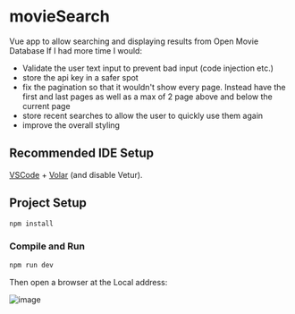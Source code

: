 # movieSearch

Vue app to allow searching and displaying results from Open Movie Database
If I had more time I would:
* Validate the user text input to prevent bad input (code injection etc.)
* store the api key in a safer spot
* fix the pagination so that it wouldn't show every page. Instead have the first and last pages as well as a max of 2 page above and below the current page
* store recent searches to allow the user to quickly use them again
* improve the overall styling

## Recommended IDE Setup

[VSCode](https://code.visualstudio.com/) + [Volar](https://marketplace.visualstudio.com/items?itemName=Vue.volar) (and disable Vetur).

## Project Setup

```sh
npm install
```

### Compile and Run

```sh
npm run dev
```
Then open a browser at the Local address:

![image](https://github.com/user-attachments/assets/6435915b-7656-4009-97ab-593a43d7d9e2)
